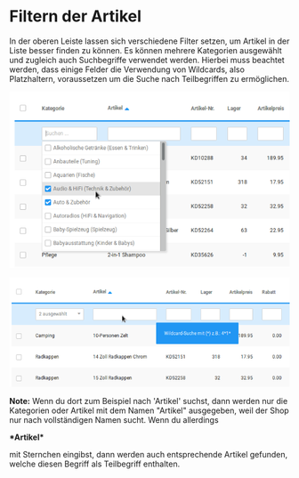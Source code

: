 # Filtern der Artikel 

In der oberen Leiste lassen sich verschiedene Filter setzen, um Artikel in der Liste besser finden zu können. Es können mehrere Kategorien ausgewählt und zugleich auch Suchbegriffe verwendet werden. Hierbei muss beachtet werden, dass einige Felder die Verwendung von Wildcards, also Platzhaltern, voraussetzen um die Suche nach Teilbegriffen zu ermöglichen.

![](Bilder/Abb130_FilternNachKategorien.png "Filtern nach Kategorien")

![](Bilder/Abb131_FilternNachSuchbegriffen.png "Filtern nach Suchbegriffen")

**Note:** Wenn du dort zum Beispiel nach 'Artikel' suchst, dann werden nur die Kategorien oder Artikel mit dem Namen "Artikel" ausgegeben, weil der Shop nur nach vollständigen Namen sucht. Wenn du allerdings

**\*Artikel\***

mit Sternchen eingibst, dann werden auch entsprechende Artikel gefunden, welche diesen Begriff als Teilbegriff enthalten.




